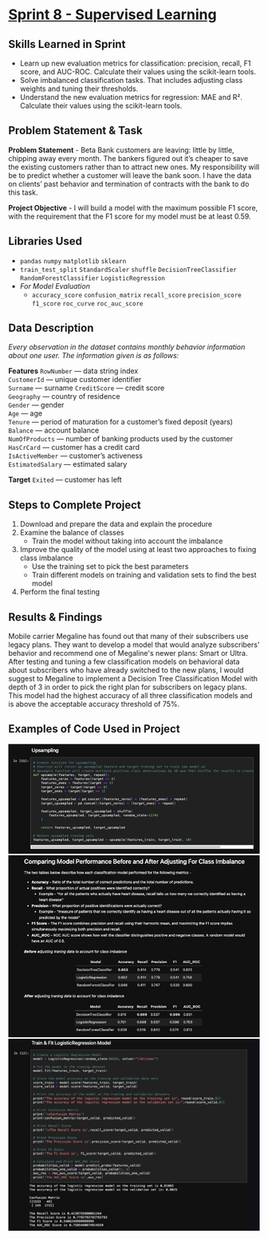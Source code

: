 # [Sprint 8 - Supervised Learning](https://github.com/brandon-levan/TripleTen-Data-Science-Projects/blob/main/Sprint%2008%20-%20Surpervised%20Learning/Sprint_8_Project.ipynb)

## Skills Learned in Sprint 
- Learn up new evaluation metrics for classification: precision, recall, F1 score, and AUC-ROC. Calculate their values using the scikit-learn tools.
- Solve imbalanced classification tasks. That includes adjusting class weights and tuning their thresholds.
- Understand the new evaluation metrics for regression: MAE and R². Calculate their values using the scikit-learn tools.
 
## Problem Statement & Task
**Problem Statement** - Beta Bank customers are leaving: little by little, chipping away every month. The bankers figured out it’s cheaper to save the existing customers rather than to attract new ones. My responsibility will be to predict whether a customer will leave the bank soon. I have the data on clients’ past behavior and termination of contracts with the bank to do this task.

**Project Objective** - I will build a model with the maximum possible F1 score, with the requirement that the F1 score for my model must be at least 0.59.

## Libraries Used
 - `pandas` `numpy` `matplotlib` `sklearn` 
 - `train_test_split` `StandardScaler` `shuffle` `DecisionTreeClassifier` `RandomForestClassifier` `LogisticRegression`
 - *For Model Evaluation*
   - `accuracy_score` `confusion_matrix` `recall_score` `precision_score` `f1_score` `roc_curve` `roc_auc_score`

## Data Description

*Every observation in the dataset contains monthly behavior information about one user. The information given is as follows:*

**Features**
`RowNumber` — data string index <br>
`CustomerId` — unique customer identifier <br>
`Surname` — surname
`CreditScore` — credit score <br>
`Geography` — country of residence <br>
`Gender` — gender <br>
`Age` — age <br>
`Tenure` — period of maturation for a customer’s fixed deposit (years) <br>
`Balance` — account balance <br>
`NumOfProducts` — number of banking products used by the customer <br>
`HasCrCard` — customer has a credit card <br>
`IsActiveMember` — customer’s activeness <br>
`EstimatedSalary` — estimated salary <br>

**Target**
`Exited` — сustomer has left

## Steps to Complete Project
1. Download and prepare the data and explain the procedure
2. Examine the balance of classes
   - Train the model without taking into account the imbalance
3. Improve the quality of the model using at least two approaches to fixing class imbalance
   - Use the training set to pick the best parameters
   - Train different models on training and validation sets to find the best model
4. Perform the final testing
  
## Results & Findings

Mobile carrier Megaline has found out that many of their subscribers use legacy plans. They want to develop a model that would analyze subscribers' behavior and recommend one of Megaline's newer plans: Smart or Ultra. After testing and tuning a few classification models on behavioral data about subscribers who have already switched to the new plans, I would suggest to Megaline to implement a Decision Tree Classification Model with depth of 3 in order to pick the right plan for subscribers on legacy plans. This model had the highest accuracy of all three classification models and is above the acceptable accuracy threshold of 75%.

## Examples of Code Used in Project
![alt text](https://github.com/brandon-levan/TripleTen-Data-Science-Projects/blob/main/Sprint%2008%20-%20Surpervised%20Learning/Assets/balance.png)
![alt text](https://github.com/brandon-levan/TripleTen-Data-Science-Projects/blob/main/Sprint%2008%20-%20Surpervised%20Learning/Assets/compare.png)
![alt text](https://github.com/brandon-levan/TripleTen-Data-Science-Projects/blob/main/Sprint%2008%20-%20Surpervised%20Learning/Assets/train.png)

